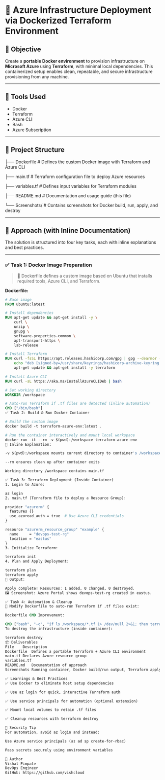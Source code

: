 # 🚀 Azure Infrastructure Deployment via Dockerized Terraform Environment

## 🧠 Objective

Create a **portable Docker environment** to provision infrastructure on **Microsoft Azure** using **Terraform**, with minimal local dependencies. This containerized setup enables clean, repeatable, and secure infrastructure provisioning from any machine.

---

## 🔧 Tools Used

- Docker
- Terraform
- Azure CLI
- Bash
- Azure Subscription

---

## 📁 Project Structure

├── Dockerfile # Defines the custom Docker image with Terraform and Azure CLI

├── main.tf # Terraform configuration file to deploy Azure resources

├── variables.tf # Defines input variables for Terraform modules

├── README.md # Documentation and usage guide (this file)

└── Screenshots/ # Contains screenshots for Docker build, run, apply, and destroy

---

## 📝 Approach (with Inline Documentation)

The solution is structured into four key tasks, each with inline explanations and best practices.

---

### ✅ **Task 1: Docker Image Preparation**

> 📄 Dockerfile defines a custom image based on Ubuntu that installs required tools, Azure CLI, and Terraform.

**Dockerfile:**
```Dockerfile
# Base image
FROM ubuntu:latest

# Install dependencies
RUN apt-get update && apt-get install -y \
    curl \
    unzip \
    gnupg \
    software-properties-common \
    apt-transport-https \
    lsb-release

# Install Terraform
RUN curl -fsSL https://apt.releases.hashicorp.com/gpg | gpg --dearmor -o /usr/share/keyrings/hashicorp-archive-keyring.gpg && \
    echo "deb [signed-by=/usr/share/keyrings/hashicorp-archive-keyring.gpg] https://apt.releases.hashicorp.com $(lsb_release -cs) main" > /etc/apt/sources.list.d/hashicorp.list && \
    apt-get update && apt-get install -y terraform

# Install Azure CLI
RUN curl -sL https://aka.ms/InstallAzureCLIDeb | bash

# Set working directory
WORKDIR /workspace

# Auto-run Terraform if .tf files are detected (inline automation)
CMD ["/bin/bash"]
✅ Task 2: Build & Run Docker Container

# Build the custom image
docker build -t terraform-azure-env:latest .

# Run the container interactively and mount local workspace
docker run -it --rm -v $(pwd):/workspace terraform-azure-env
📌 Inline Explanation:

-v $(pwd):/workspace mounts current directory to container's /workspace

--rm ensures clean up after container exits

Working directory /workspace contains main.tf

✅ Task 3: Terraform Deployment (Inside Container)
1. Login to Azure:

az login
2. main.tf (Terraform file to deploy a Resource Group):

provider "azurerm" {
  features {}
  use_azuread_auth = true  # Use Azure CLI credentials
}

resource "azurerm_resource_group" "example" {
  name     = "devops-test-rg"
  location = "eastus"
}
3. Initialize Terraform:

terraform init
4. Plan and Apply Deployment:

terraform plan
terraform apply
📝 Output:

Apply complete! Resources: 1 added, 0 changed, 0 destroyed.
🖼 Screenshot: Azure Portal shows devops-test-rg created in eastus.

✅ Task 4: Automation & Cleanup
🔁 Modify Dockerfile to auto-run Terraform if .tf files exist:

Dockerfile CMD Improvement:

CMD ["bash", "-c", "if ls /workspace/*.tf 1> /dev/null 2>&1; then terraform init && terraform apply -auto-approve; else exec bash; fi"]
To destroy the infrastructure (inside container):

terraform destroy
📦 Deliverables
File	Description
Dockerfile	Defines a portable Terraform + Azure CLI environment
main.tf	Declares Azure resource group
variables.tf 
README.md	Documentation of approach
Screenshots	Running container, Docker build/run output, Terraform apply, Azure Portal

✅ Learnings & Best Practices
✅ Use Docker to eliminate host setup dependencies

✅ Use az login for quick, interactive Terraform auth

✅ Use service principals for automation (optional extension)

✅ Mount local volumes to retain .tf files

✅ Cleanup resources with terraform destroy

🔐 Security Tip
For automation, avoid az login and instead:

Use Azure service principals (az ad sp create-for-rbac)

Pass secrets securely using environment variables

👋 Author
Vishal Pimpale
DevOps Engineer
GitHub: https://github.com/vishcloud



